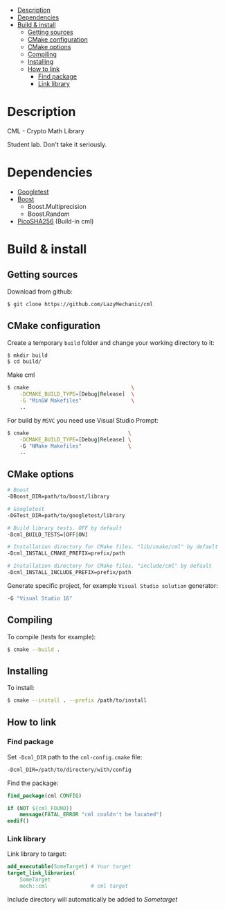 - [Description](#description)
- [Dependencies](#dependencies)
- [Build &amp; install](#build-amp-install)
  - [Getting sources](#getting-sources)
  - [CMake configuration](#cmake-configuration)
  - [CMake options](#cmake-options)
  - [Compiling](#compiling)
  - [Installing](#installing)
  - [How to link](#how-to-link)
    - [Find package](#find-package)
    - [Link library](#link-library)

# Description
CML - Crypto Math Library

Student lab. Don't take it seriously.

# Dependencies
- [Googletest](https://github.com/google/googletest)
- [Boost](https://www.boost.org/)
  - Boost.Multiprecision
  - Boost.Random
- [PicoSHA256](https://github.com/okdshin/PicoSHA2) (Build-in cml)

# Build & install
## Getting sources
Download from github:
```bash
$ git clone https://github.com/LazyMechanic/cml
```

## CMake configuration
Create a temporary `build` folder and change your working directory to it:
```bash
$ mkdir build
$ cd build/
```

Make cml
```bash
$ cmake                                 \
    -DCMAKE_BUILD_TYPE=[Debug|Release]  \
    -G "MinGW Makefiles"                \
    ..
```

For build by `MSVC` you need use Visual Studio Prompt:
```bash
$ cmake                                \
    -DCMAKE_BUILD_TYPE=[Debug|Release] \ 
    -G "NMake Makefiles"               \
    ..
```

## CMake options
```bash
# Boost
-DBoost_DIR=path/to/boost/library

# Googletest
-DGTest_DIR=path/to/googletest/library

# Build library tests. OFF by default
-Dcml_BUILD_TESTS=[OFF|ON]

# Installation directory for CMake files. "lib/cmake/cml" by default
-Dcml_INSTALL_CMAKE_PREFIX=prefix/path

# Installation directory for CMake files. "include/cml" by default
-Dcml_INSTALL_INCLUDE_PREFIX=prefix/path
```

Generate specific project, for example `Visual Studio solution` generator:
```bash
-G "Visual Studio 16"
```

## Compiling
To compile (tests for example):
```bash
$ cmake --build .
```

## Installing
To install:
```bash
$ cmake --install . --prefix /path/to/install
```

## How to link
### Find package
Set `-Dcml_DIR` path to the `cml-config.cmake` file:
```bash
-Dcml_DIR=/path/to/directory/with/config
```

Find the package:
```cmake
find_package(cml CONFIG)

if (NOT ${cml_FOUND})
    message(FATAL_ERROR "cml couldn't be located")
endif()
```

### Link library
Link library to target:
```cmake
add_executable(SomeTarget) # Your target
target_link_libraries(
    SomeTarget 
    mech::cml              # cml target
```
Include directory will automatically be added to *Sometarget*